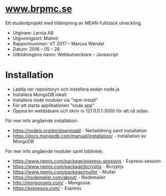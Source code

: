 # www.brpmc.se

Ett studentprojekt med tillämpning av MEAN-fullstack utveckling.

  - Utgivare: Lernia AB
  - Utgivningsort: Malmö
  - Rapportnummer: VT 2017 – Marcus Wendel
  - Datum: 2016 – 05 – 28
  - Utbildningens namn: Webbutvecklare - Javascript
  

# Installation

  - Ladda ner repositoryn och installera sedan node.js
  - Installera MongoDB lokalt
  - Installera node moduler via "npm install"
  - För att starta applikationen "node app"
  - Öppna en webbläsare och skriv in 127.0.0.1:3000 för att nå sidan.


För mer info angående installation:
  - https://nodejs.org/en/download/ - Nerladdning samt installation
  - https://docs.mongodb.com/manual/installation/ - Installation av MongoDB  
 
För mer info angående moduler samt bibliotek:
  - https://www.npmjs.com/package/express-sessions - Express-session
  - https://www.npmjs.com/package/bcryptjs - Bcryptjs 
  - https://www.npmjs.com/package/multer - Multer  
  - https://nodemailer.com/about/ - Nodemailer
  - http://mongoosejs.com/ - Mongoose
  - https://expressjs.com/ - Express  
 


